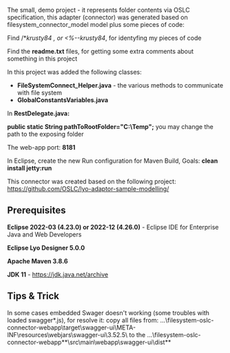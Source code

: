 The small, demo project - it represents folder contents via OSLC specification, this adapter (connector) was generated based on filesystem_connector_model model
plus some pieces of code:

Find  /***krusty84* , or <%--krusty84*, for identyfing my pieces of code

Find the **readme.txt** files, for getting some extra comments about something in this project

In this project was added the following classes:
- **FileSystemConnect_Helper.java** - the various methods to communicate with file system
- **GlobalConstantsVariables.java**

In **RestDelegate.java:**

**public static String pathToRootFolder="C:\\Temp";**
you may change the path to the exposing folder

The web-app port: **8181**

In Eclipse, create the new Run configuration for Maven Build, Goals: **clean install jetty:run**

This connector was created based on the following project:
https://github.com/OSLC/lyo-adaptor-sample-modelling/

## Prerequisites

**Eclipse 2022-03 (4.23.0) or 2022-12 (4.26.0)** - Eclipse IDE for Enterprise Java and Web Developers

**Eclipse Lyo Designer 5.0.0**

**Apache Maven 3.8.6**

**JDK 11** - https://jdk.java.net/archive

## Tips & Trick
In some cases embedded Swager doesn't working (some troubles with loaded swagger*.js), for resolve it:
copy all files from: ...\filesystem-oslc-connector-webapp\target\swagger-ui\META-INF\resources\webjars\swagger-ui\3.52.5\ to the ...\filesystem-oslc-connector-webapp**\src\main\webapp\swagger-ui\dist\**
